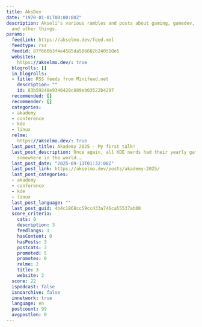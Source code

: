 ```yaml
---
title: AksDev
date: "1970-01-01T00:00:00Z"
description: Akseli's various rambles and posts about gaming, gamedev, FOSS, programming
  and other things.
params:
  feedlink: https://akselmo.dev/feed.xml
  feedtype: rss
  feedid: 87f666b3f4e4585da506602b240510e5
  websites:
    https://akselmo.dev/: true
  blogrolls: []
  in_blogrolls:
  - title: RSS feeds from Minifeed.net
    description: ""
    id: 83b59248e9346428c889eb03522b4297
  recommended: []
  recommender: []
  categories:
  - akademy
  - conference
  - kde
  - linux
  relme:
    https://akselmo.dev/: true
  last_post_title: Akademy 2025 - My first talk!
  last_post_description: Once again, all KDE nerds had their yearly gathering around
    somewhere in the world.…
  last_post_date: "2025-09-13T01:32:08Z"
  last_post_link: https://akselmo.dev/posts/akademy-2025/
  last_post_categories:
  - akademy
  - conference
  - kde
  - linux
  last_post_language: ""
  last_post_guid: 4b4c1868cc59cc433a746ca55537ab08
  score_criteria:
    cats: 0
    description: 3
    feedlangs: 1
    hasContent: 0
    hasPosts: 3
    postcats: 3
    promoted: 5
    promotes: 0
    relme: 2
    title: 3
    website: 2
  score: 22
  ispodcast: false
  isnoarchive: false
  innetwork: true
  language: en
  postcount: 99
  avgpostlen: 0
---
```

